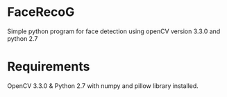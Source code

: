 # FaceRecoG
Simple python program for face detection using openCV version 3.3.0 and python 2.7

# Requirements
OpenCV 3.3.0 & Python 2.7 with numpy and pillow library installed.



